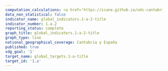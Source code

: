```yaml
---
computation_calculations: <a href='https://icane.github.io/ods-cantabria/assets/pdf/1.a.2.1.pdf' target='_blank'>Proporción del gasto de las administraciones públicas autonómicas que se dedica a educación</a><br><a href='https://icane.github.io/ods-cantabria/assets/pdf/1.a.2.1.pdf' target='_blank'>Proporción del gasto de las administraciones públicas autonómicas que se dedica a salud</a><br><a href='https://icane.github.io/ods-cantabria/assets/pdf/1.a.2.1_2.pdf' target='_blank'>Proporción del gasto público total que se dedica a educación</a><br><a href='https://icane.github.io/ods-cantabria/assets/pdf/1.a.2.2_2.pdf' target='_blank'>Proporción del gasto público total que se dedica a salud</a><br><a href='https://icane.github.io/ods-cantabria/assets/pdf/1.a.2.3_2.pdf' target='_blank'>Proporción del gasto público total que se dedica a protección social</a>
data_non_statistical: false
indicator_name: global_indicators.1-a-2-title
indicator_number: 1.a.2
reporting_status: complete
graph_title: global_indicators.1-a-2-title
graph_type: line
national_geographical_coverage: Cantabria y España
published: true
sdg_goal: '1'
target_name: global_targets.1-a-title
target_id: '1.a'
---
```

